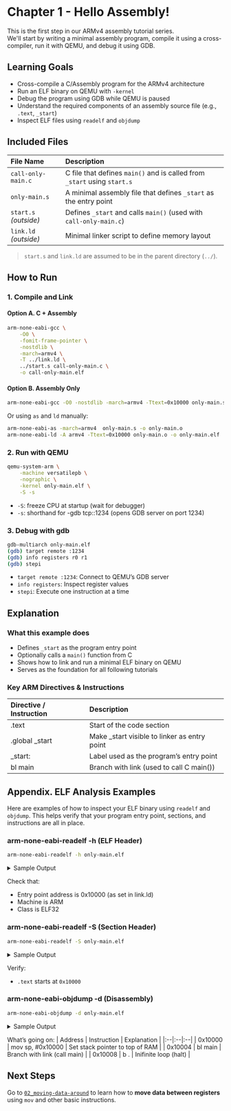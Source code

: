 # Chapter 1 - Hello Assembly!

This is the first step in our ARMv4 assembly tutorial series.  
We'll start by writing a minimal assembly program, compile it using a cross-compiler, run it with QEMU, and debug it using GDB.

## Learning Goals
- Cross-compile a C/Assembly program for the ARMv4 architecture
- Run an ELF binary on QEMU with `-kernel`
- Debug the program using GDB while QEMU is paused
- Understand the required components of an assembly source file (e.g., `.text`, `_start`)
- Inspect ELF files using `readelf` and `objdump`

## Included Files
| File Name | Description |
|:---|:---|
| `call-only-main.c`  | C file that defines `main()` and is called from `_start` using `start.s` |
| `only-main.s`       | A minimal assembly file that defines `_start` as the entry point |
| `start.s` *(outside)* | Defines `_start` and calls `main()` (used with `call-only-main.c`) |
| `link.ld` *(outside)* | Minimal linker script to define memory layout |

> `start.s` and `link.ld` are assumed to be in the parent directory (`../`).

## How to Run
### 1. Compile and Link 
#### Option A. C + Assembly
```bash
arm-none-eabi-gcc \
	-O0 \
	-fomit-frame-pointer \
	-nostdlib \
	-march=armv4 \
	-T ../link.ld \
	../start.s call-only-main.c \
	-o call-only-main.elf
```

#### Option B. Assembly Only
```bash
arm-none-eabi-gcc -O0 -nostdlib -march=armv4 -Ttext=0x10000 only-main.s -o only-main.elf
```
Or using `as` and `ld` manually:
```bash
arm-none-eabi-as -march=armv4  only-main.s -o only-main.o
arm-none-eabi-ld -A armv4 -Ttext=0x10000 only-main.o -o only-main.elf
```

### 2. Run with QEMU
```bash
qemu-system-arm \
	-machine versatilepb \
	-nographic \
	-kernel only-main.elf \
	-S -s
```
-	`-S`: freeze CPU at startup (wait for debugger)
-	`-s`: shorthand for -gdb tcp::1234 (opens GDB server on port 1234)

### 3. Debug with gdb
```bash
gdb-multiarch only-main.elf
(gdb) target remote :1234
(gdb) info registers r0 r1
(gdb) stepi
```
-	`target remote :1234`: Connect to QEMU’s GDB server
-	`info registers`: Inspect register values
-	`stepi`: Execute one instruction at a time

## Explanation
### What this example does
-	Defines `_start` as the program entry point
-	Optionally calls a `main()` function from C
-	Shows how to link and run a minimal ELF binary on QEMU
-	Serves as the foundation for all following tutorials

### Key ARM Directives & Instructions
| Directive / Instruction | Description |
|:---|:---|
| .text          | Start of the code section |
| .global _start | Make _start visible to linker as entry point |
| _start:        | Label used as the program’s entry point |
| bl main        | Branch with link (used to call C main()) |


## Appendix. ELF Analysis Examples
Here are examples of how to inspect your ELF binary using `readelf` and `objdump`.
This helps verify that your program entry point, sections, and instructions are all in place.

### arm-none-eabi-readelf -h (ELF Header)
```bash
arm-none-eabi-readelf -h only-main.elf
```

<details>
<summary>Sample Output</summary>

```
ELF Header:
  Magic:   7f 45 4c 46 01 01 01 00 00 00 00 00 00 00 00 00
  Class:                             ELF32
  Data:                              2's complement, little endian
  Machine:                           ARM
  Entry point address:               0x10000
  Start of program headers:          52 (bytes into file)
  Start of section headers:          4560 (bytes into file)
```
</details>

Check that:
-	Entry point address is 0x10000 (as set in link.ld)
-	Machine is ARM
-	Class is ELF32

### arm-none-eabi-readelf -S (Section Header)
```bash
arm-none-eabi-readelf -S only-main.elf
```

<details>
<summary>Sample Output</summary>

```
Section Headers:
  [Nr] Name              Type            Addr     Off    Size   ES Flg Lk Inf Al
  [ 0]                   NULL            00000000 000000 000000 00      0   0  0
  [ 1] .text             PROGBITS        00010000 001000 000004 00  AX  0   0  4
```

</details>

Verify:
-	`.text` starts at `0x10000`


### arm-none-eabi-objdump -d (Disassembly)
```bash
arm-none-eabi-objdump -d only-main.elf
```
<details>
<summary> Sample Output </summary>

```
call-only-main.elf:     file format elf32-littlearm

Disassembly of section .text:

00010000 <_start>:
   10000:       e3a0d801        mov     sp, #65536      @ 0x10000
   10004:       eb000000        bl      1000c <main>
   10008:       eafffffe        b       10008 <_start+0x8>

0001000c <main>:
   1000c:       e3a03009        mov     r3, #9
   10010:       e1a00003        mov     r0, r3
   10014:       e1a0f00e        mov     pc, lr
```

</details>

What’s going on:
| Address | Instruction | Explanation |
|:--|:--|:--|
| 0x10000 | mov sp, #0x10000 | Set stack pointer to top of RAM |
| 0x10004 | bl main | Branch with link (call main) |
| 0x10008 | b . | Inifinite loop (halt) |



## Next Steps
Go to [`02_moving-data-around`](../02_moving-data-around/README.md) to learn how to __move data between registers__ using `mov` and other basic instructions.